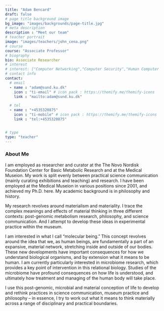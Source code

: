 ```yaml
---
title: "Adam Bencard"
draft: false
# page title background image
bg_image: "images/backgrounds/page-title.jpg"
# meta description
description : "Meet our team"
# teacher portrait
image: "images/teachers/john_cena.png"
# course
course: "Associate Professor"
# biography
bio: Associate Researcher
# interest
# interest: ["Computer Networking","Computer Security","Human Computer Interfacing"]
# contact info
contact:
  # email
  - name : "adam@sund.ku.dk"
    icon : "ti-email" # icon pack : https://themify.me/themify-icons
    link : "mailto:adam@sund.ku.dk"

  # tel
  - name : "+4535320875"
    icon : "ti-mobile" # icon pack : https://themify.me/themify-icons
    link : "tel:+4535320875"


# type
type: "teacher"
---
```


### About Me

I am employed as researcher and curator at the The Novo Nordisk Foundation Center for Basic Metabolic Research and at the Medical Museion. My work is split evenly between practical science communication (mainly curating exhibitions and teaching) and research. I have been employed at the Medical Museion in various positions since 2001, and achieved my Ph.D. here. My academic background is in philosophy and history.

My research revolves around materialism and materiality. I trace the complex meanings and effects of material thinking in three different contexts: post-genomic metabolism research, philosophy, and science communication. And I attempt to develop these ideas in experimental practice within the museum.

I am interested in what I call “molecular being.” This concept revolves around the idea that we, as human beings, are fundamentally a part of an expansive, material network, stretching inside and outside of our bodies. These new developments have important consequences for how we understand biological organisms, and by extension what it means to be human. I am currently particularly interested in microbiome research, which provides a key point of intervention in this relational biology. Studies of the microbiome have profound consequences on how life is understood, and ultimately how treatment and managing of the human body will take place.

I use this post-genomic, microbial and material conception of life to develop and rethink practices in science communication, museum practice and philosophy – in essence, I try to work out what it means to think materially across a range of disciplinary and practical boundaries.